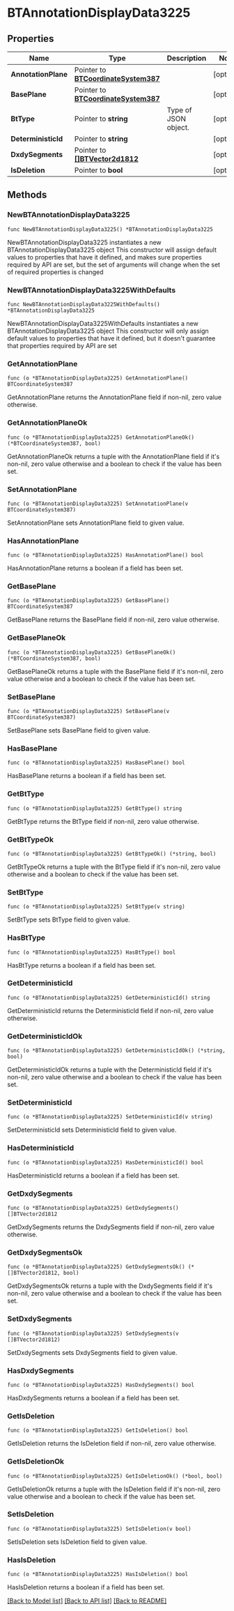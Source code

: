 # BTAnnotationDisplayData3225

## Properties

Name | Type | Description | Notes
------------ | ------------- | ------------- | -------------
**AnnotationPlane** | Pointer to [**BTCoordinateSystem387**](BTCoordinateSystem387.md) |  | [optional] 
**BasePlane** | Pointer to [**BTCoordinateSystem387**](BTCoordinateSystem387.md) |  | [optional] 
**BtType** | Pointer to **string** | Type of JSON object. | [optional] 
**DeterministicId** | Pointer to **string** |  | [optional] 
**DxdySegments** | Pointer to [**[]BTVector2d1812**](BTVector2d1812.md) |  | [optional] 
**IsDeletion** | Pointer to **bool** |  | [optional] 

## Methods

### NewBTAnnotationDisplayData3225

`func NewBTAnnotationDisplayData3225() *BTAnnotationDisplayData3225`

NewBTAnnotationDisplayData3225 instantiates a new BTAnnotationDisplayData3225 object
This constructor will assign default values to properties that have it defined,
and makes sure properties required by API are set, but the set of arguments
will change when the set of required properties is changed

### NewBTAnnotationDisplayData3225WithDefaults

`func NewBTAnnotationDisplayData3225WithDefaults() *BTAnnotationDisplayData3225`

NewBTAnnotationDisplayData3225WithDefaults instantiates a new BTAnnotationDisplayData3225 object
This constructor will only assign default values to properties that have it defined,
but it doesn't guarantee that properties required by API are set

### GetAnnotationPlane

`func (o *BTAnnotationDisplayData3225) GetAnnotationPlane() BTCoordinateSystem387`

GetAnnotationPlane returns the AnnotationPlane field if non-nil, zero value otherwise.

### GetAnnotationPlaneOk

`func (o *BTAnnotationDisplayData3225) GetAnnotationPlaneOk() (*BTCoordinateSystem387, bool)`

GetAnnotationPlaneOk returns a tuple with the AnnotationPlane field if it's non-nil, zero value otherwise
and a boolean to check if the value has been set.

### SetAnnotationPlane

`func (o *BTAnnotationDisplayData3225) SetAnnotationPlane(v BTCoordinateSystem387)`

SetAnnotationPlane sets AnnotationPlane field to given value.

### HasAnnotationPlane

`func (o *BTAnnotationDisplayData3225) HasAnnotationPlane() bool`

HasAnnotationPlane returns a boolean if a field has been set.

### GetBasePlane

`func (o *BTAnnotationDisplayData3225) GetBasePlane() BTCoordinateSystem387`

GetBasePlane returns the BasePlane field if non-nil, zero value otherwise.

### GetBasePlaneOk

`func (o *BTAnnotationDisplayData3225) GetBasePlaneOk() (*BTCoordinateSystem387, bool)`

GetBasePlaneOk returns a tuple with the BasePlane field if it's non-nil, zero value otherwise
and a boolean to check if the value has been set.

### SetBasePlane

`func (o *BTAnnotationDisplayData3225) SetBasePlane(v BTCoordinateSystem387)`

SetBasePlane sets BasePlane field to given value.

### HasBasePlane

`func (o *BTAnnotationDisplayData3225) HasBasePlane() bool`

HasBasePlane returns a boolean if a field has been set.

### GetBtType

`func (o *BTAnnotationDisplayData3225) GetBtType() string`

GetBtType returns the BtType field if non-nil, zero value otherwise.

### GetBtTypeOk

`func (o *BTAnnotationDisplayData3225) GetBtTypeOk() (*string, bool)`

GetBtTypeOk returns a tuple with the BtType field if it's non-nil, zero value otherwise
and a boolean to check if the value has been set.

### SetBtType

`func (o *BTAnnotationDisplayData3225) SetBtType(v string)`

SetBtType sets BtType field to given value.

### HasBtType

`func (o *BTAnnotationDisplayData3225) HasBtType() bool`

HasBtType returns a boolean if a field has been set.

### GetDeterministicId

`func (o *BTAnnotationDisplayData3225) GetDeterministicId() string`

GetDeterministicId returns the DeterministicId field if non-nil, zero value otherwise.

### GetDeterministicIdOk

`func (o *BTAnnotationDisplayData3225) GetDeterministicIdOk() (*string, bool)`

GetDeterministicIdOk returns a tuple with the DeterministicId field if it's non-nil, zero value otherwise
and a boolean to check if the value has been set.

### SetDeterministicId

`func (o *BTAnnotationDisplayData3225) SetDeterministicId(v string)`

SetDeterministicId sets DeterministicId field to given value.

### HasDeterministicId

`func (o *BTAnnotationDisplayData3225) HasDeterministicId() bool`

HasDeterministicId returns a boolean if a field has been set.

### GetDxdySegments

`func (o *BTAnnotationDisplayData3225) GetDxdySegments() []BTVector2d1812`

GetDxdySegments returns the DxdySegments field if non-nil, zero value otherwise.

### GetDxdySegmentsOk

`func (o *BTAnnotationDisplayData3225) GetDxdySegmentsOk() (*[]BTVector2d1812, bool)`

GetDxdySegmentsOk returns a tuple with the DxdySegments field if it's non-nil, zero value otherwise
and a boolean to check if the value has been set.

### SetDxdySegments

`func (o *BTAnnotationDisplayData3225) SetDxdySegments(v []BTVector2d1812)`

SetDxdySegments sets DxdySegments field to given value.

### HasDxdySegments

`func (o *BTAnnotationDisplayData3225) HasDxdySegments() bool`

HasDxdySegments returns a boolean if a field has been set.

### GetIsDeletion

`func (o *BTAnnotationDisplayData3225) GetIsDeletion() bool`

GetIsDeletion returns the IsDeletion field if non-nil, zero value otherwise.

### GetIsDeletionOk

`func (o *BTAnnotationDisplayData3225) GetIsDeletionOk() (*bool, bool)`

GetIsDeletionOk returns a tuple with the IsDeletion field if it's non-nil, zero value otherwise
and a boolean to check if the value has been set.

### SetIsDeletion

`func (o *BTAnnotationDisplayData3225) SetIsDeletion(v bool)`

SetIsDeletion sets IsDeletion field to given value.

### HasIsDeletion

`func (o *BTAnnotationDisplayData3225) HasIsDeletion() bool`

HasIsDeletion returns a boolean if a field has been set.


[[Back to Model list]](../README.md#documentation-for-models) [[Back to API list]](../README.md#documentation-for-api-endpoints) [[Back to README]](../README.md)


